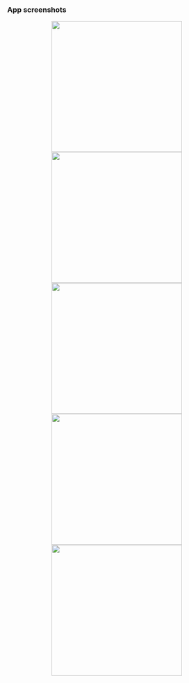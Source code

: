 ### App screenshots

<div align="center">
  <img src="https://github.com/flowykk/WishMaker/assets/71427624/55cdffb0-31ba-426a-9b73-3e8c95c4f6ab" width="300"> 
  <img src="https://github.com/flowykk/WishMaker/assets/71427624/5727aa48-48ea-4f62-8359-2f3f38ba8b68" width="300"> 
  <img src="https://github.com/flowykk/WishMaker/assets/71427624/51fbd64b-fbf0-452c-a2d1-0799f70c4b83" width="300"> 
  <img src="https://github.com/flowykk/WishMaker/assets/71427624/422eaeec-121c-44aa-94db-d98fc451d91d" width="300"> 
  <img src="https://github.com/flowykk/WishMaker/assets/71427624/5da86410-edea-46ff-8aa3-3e27c45d4bc6" width="300"> 
</div>
